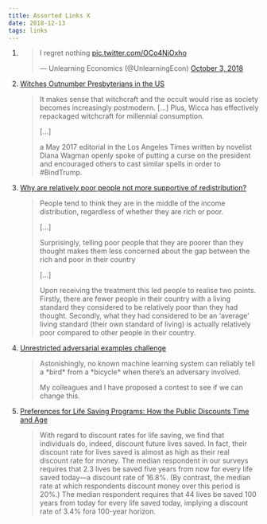 ```yaml
---
title: Assorted Links X
date: 2018-12-13
tags: links
---
```


1. <blockquote class="twitter-tweet" data-lang="en"><p lang="en" dir="ltr">I regret nothing <a href="https://t.co/OCo4NiOxho">pic.twitter.com/OCo4NiOxho</a></p>&mdash; Unlearning Economics (@UnlearningEcon) <a href="https://twitter.com/UnlearningEcon/status/1047589887518683137?ref_src=twsrc%5Etfw">October 3, 2018</a></blockquote>
   <script async src="https://platform.twitter.com/widgets.js" charset="utf-8"></script>

2. [Witches Outnumber Presbyterians in the US](https://www.christianpost.com/news/witches-outnumber-presbyterians-in-the-us-wicca-paganism-growing-astronomically-227857/)

   <blockquote>
   It makes sense that witchcraft and the occult would rise as society becomes increasingly postmodern. [...] Plus, Wicca has effectively repackaged witchcraft for millennial consumption. 
   
   [...]
   
   a May 2017 editorial in the Los Angeles Times written by novelist Diana Wagman openly spoke of putting a curse on the president and encouraged others to cast similar spells in order to #BindTrump. 
   </blockquote>

3. [Why are relatively poor people not more supportive of redistribution?](http://blogs.worldbank.org/impactevaluations/why-are-relatively-poor-people-not-more-supportive-redistribution-guest-post-christopher-hoy)

   <blockquote>
   People tend to think they are in the middle of the income distribution, regardless of whether they are rich or poor. 

   [...]

   Surprisingly, telling poor people that they are poorer than they thought makes them less concerned about the gap between the rich and poor in their country

   [...]

   Upon receiving the treatment this led people to realise two points. Firstly, there are fewer people in their country with a living standard they considered to be relatively poor than they had thought. Secondly, what they had considered to be an ‘average’ living standard (their own standard of living) is actually relatively poor compared to other people in their country.
   </blockquote>
   
4. [Unrestricted adversarial examples challenge](https://twitter.com/nottombrown/status/1040286926857629696)

   <blockquote>
   Astonishingly, no known machine learning system can reliably tell a *bird* from a *bicycle* when there’s an adversary involved. 

   My colleagues and I have proposed a contest to see if we can change this.
   </blockquote>
   
5. [Preferences for Life Saving Programs: How the Public Discounts Time and Age](https://www.econ.umd.edu/sites/www.econ.umd.edu/files/pubs/jc25.pdf)

   <blockquote> 
   With regard to discount rates for life saving, we find that individuals do, indeed, discount future lives saved. In fact, their discount rate for lives saved is almost as high as their real discount rate for money. The median respondent in our surveys requires that 2.3 lives be saved five years from now for every life saved today—a discount rate of 16.8%. (By contrast, the median rate at which respondents discount money over this period is 20%.) The median respondent requires that 44 lives be saved 100 years from today for every life saved today, implying a discount rate of 3.4% fora 100-year horizon. 
   </blockquote>

<!--more-->
